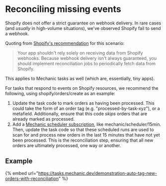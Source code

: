 # Reconciling missing events

Shopify does not offer a strict guarantee on webhook delivery. In rare cases \(and _usually_ in high-volume situations\), we've observed Shopify fail to send a webhook.

Quoting from [Shopify's recommendation](https://shopify.dev/apps/webhooks#implement-reconciliation-jobs) for this scenario:

> Your app shouldn't rely solely on receiving data from Shopify webhooks. Because webhook delivery isn't always guaranteed, you should implement reconciliation jobs to periodically fetch data from Shopify.

This applies to Mechanic tasks as well \(which are, essentially, tiny apps\).

For tasks that respond to events on Shopify resources, we recommend the following, using shopify/orders/create as an example:

1. Update the task code to mark orders as having been processed. This could take the form of an order tag \(e.g. "processed-by-task-xyz"\), or a metafield. Additionally, ensure that this code _skips_ orders that are already marked as processed.
2. Add a [Mechanic scheduler subscription](../../../platform/events/topics.md#scheduler), like mechanic/scheduler/15min. Then, update the task code so that these scheduled runs are used to scan for and process new orders in the last 15 minutes that have not yet been processed. This is the reconciliation step, ensuring that all new orders are ultimately processed, one way or another.

## Example

{% embed url="https://tasks.mechanic.dev/demonstration-auto-tag-new-orders-with-reconciliation" %}


